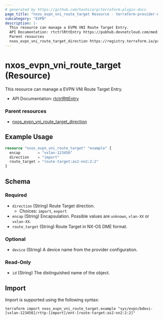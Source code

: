 ```yaml
---
# generated by https://github.com/hashicorp/terraform-plugin-docs
page_title: "nxos_evpn_vni_route_target Resource - terraform-provider-nxos"
subcategory: "EVPN"
description: |-
  This resource can manage a EVPN VNI Route Target Entry.
  API Documentation: rtctrlRttEntry https://pubhub.devnetcloud.com/media/dme-docs-10-2-2/docs/Routing%20and%20Forwarding/rtctrl:RttEntry/
  Parent resources
  nxos_evpn_vni_route_target_direction https://registry.terraform.io/providers/CiscoDevNet/nxos/latest/docs/resources/evpn_vni_route_target_direction
---
```


# nxos_evpn_vni_route_target (Resource)

This resource can manage a EVPN VNI Route Target Entry.

- API Documentation: [rtctrlRttEntry](https://pubhub.devnetcloud.com/media/dme-docs-10-2-2/docs/Routing%20and%20Forwarding/rtctrl:RttEntry/)

### Parent resources

- [nxos_evpn_vni_route_target_direction](https://registry.terraform.io/providers/CiscoDevNet/nxos/latest/docs/resources/evpn_vni_route_target_direction)

## Example Usage

```terraform
resource "nxos_evpn_vni_route_target" "example" {
  encap        = "vxlan-123456"
  direction    = "import"
  route_target = "route-target:as2-nn2:2:2"
}
```

<!-- schema generated by tfplugindocs -->
## Schema

### Required

- `direction` (String) Route Target direction.
  - Choices: `import`, `export`
- `encap` (String) Encapsulation. Possible values are `unknown`, `vlan-XX` or `vxlan-XX`.
- `route_target` (String) Route Target in NX-OS DME format.

### Optional

- `device` (String) A device name from the provider configuration.

### Read-Only

- `id` (String) The distinguished name of the object.

## Import

Import is supported using the following syntax:

```shell
terraform import nxos_evpn_vni_route_target.example "sys/evpn/bdevi-[vxlan-123456]/rttp-[import]/ent-[route-target:as2-nn2:2:2]"
```
